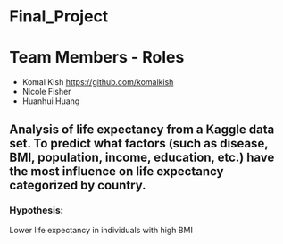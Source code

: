 # Final_Project

# Team Members - Roles
- Komal Kish https://github.com/komalkish
- Nicole Fisher 
- Huanhui Huang

## Analysis of life expectancy from a Kaggle data set. To predict what factors (such as disease, BMI, population, income, education, etc.) have the most influence on life expectancy categorized by country.
	
### Hypothesis: 
Lower life expectancy in individuals with high BMI
